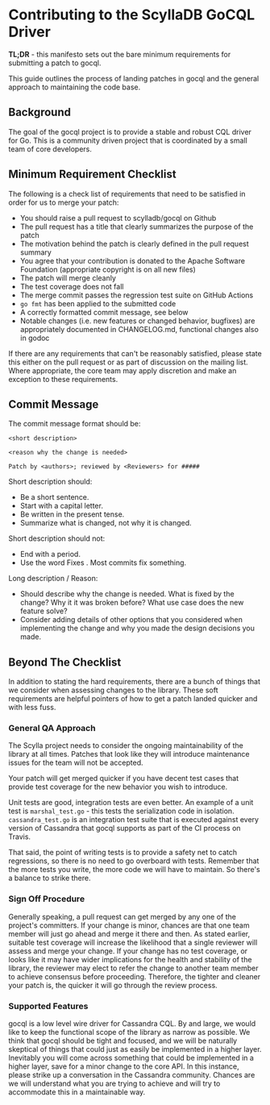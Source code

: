 # Contributing to the ScyllaDB GoCQL Driver

**TL;DR** - this manifesto sets out the bare minimum requirements for submitting a patch to gocql.

This guide outlines the process of landing patches in gocql and the general approach to maintaining the code base.

## Background

The goal of the gocql project is to provide a stable and robust CQL driver for Go. This is a community driven project that is coordinated by a small team of core developers.

## Minimum Requirement Checklist

The following is a check list of requirements that need to be satisfied in order for us to merge your patch:

* You should raise a pull request to scylladb/gocql on Github
* The pull request has a title that clearly summarizes the purpose of the patch
* The motivation behind the patch is clearly defined in the pull request summary
* You agree that your contribution is donated to the Apache Software Foundation (appropriate copyright is on all new files)
* The patch will merge cleanly
* The test coverage does not fall
* The merge commit passes the regression test suite on GitHub Actions
* `go fmt` has been applied to the submitted code
* A correctly formatted commit message, see below
* Notable changes (i.e. new features or changed behavior, bugfixes) are appropriately documented in CHANGELOG.md, functional changes also in godoc

If there are any requirements that can't be reasonably satisfied, please state this either on the pull request or as part of discussion on the mailing list. Where appropriate, the core team may apply discretion and make an exception to these requirements.

## Commit Message

The commit message format should be:

```
<short description>

<reason why the change is needed>

Patch by <authors>; reviewed by <Reviewers> for #####
```

Short description should:
* Be a short sentence.
* Start with a capital letter.
* Be written in the present tense.
* Summarize what is changed, not why it is changed.

Short description should not:
* End with a period.
* Use the word Fixes . Most commits fix something.

Long description / Reason:
* Should describe why the change is needed. What is fixed by the change? Why it it was broken before? What use case does the new feature solve?
* Consider adding details of other options that you considered when implementing the change and why you made the design decisions you made.

## Beyond The Checklist

In addition to stating the hard requirements, there are a bunch of things that we consider when assessing changes to the library. These soft requirements are helpful pointers of how to get a patch landed quicker and with less fuss.

### General QA Approach

The Scylla project needs to consider the ongoing maintainability of the library at all times. Patches that look like they will introduce maintenance issues for the team will not be accepted.

Your patch will get merged quicker if you have decent test cases that provide test coverage for the new behavior you wish to introduce.

Unit tests are good, integration tests are even better. An example of a unit test is `marshal_test.go` - this tests the serialization code in isolation. `cassandra_test.go` is an integration test suite that is executed against every version of Cassandra that gocql supports as part of the CI process on Travis.

That said, the point of writing tests is to provide a safety net to catch regressions, so there is no need to go overboard with tests. Remember that the more tests you write, the more code we will have to maintain. So there's a balance to strike there.

### Sign Off Procedure

Generally speaking, a pull request can get merged by any one of the project's committers. If your change is minor, chances are that one team member will just go ahead and merge it there and then. As stated earlier, suitable test coverage will increase the likelihood that a single reviewer will assess and merge your change. If your change has no test coverage, or looks like it may have wider implications for the health and stability of the library, the reviewer may elect to refer the change to another team member to achieve consensus before proceeding. Therefore, the tighter and cleaner your patch is, the quicker it will go through the review process.

### Supported Features

gocql is a low level wire driver for Cassandra CQL. By and large, we would like to keep the functional scope of the library as narrow as possible. We think that gocql should be tight and focused, and we will be naturally skeptical of things that could just as easily be implemented in a higher layer. Inevitably you will come across something that could be implemented in a higher layer, save for a minor change to the core API. In this instance, please strike up a conversation in the Cassandra community. Chances are we will understand what you are trying to achieve and will try to accommodate this in a maintainable way.
